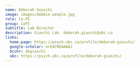 ```yaml
---
name: Deborah Giaschi
image: images/debbie-people.jpg
role: Co-PI
group: CoPI
subtitle: Lab Director        
description: Giaschi Lab  deborah.giaschi@ubc.ca 
links:
  home-page: https://psych.ubc.ca/profile/deborah-giaschi/
  google-scholar: orE4CREAAAAJ
  bcchr: degiaschi
  ubc: https://psych.ubc.ca/profile/deborah-giaschi/
---
```


